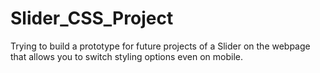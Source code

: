 # Slider_CSS_Project
Trying to build a prototype for future projects of a Slider on the webpage that allows you to switch styling options even on mobile. 
